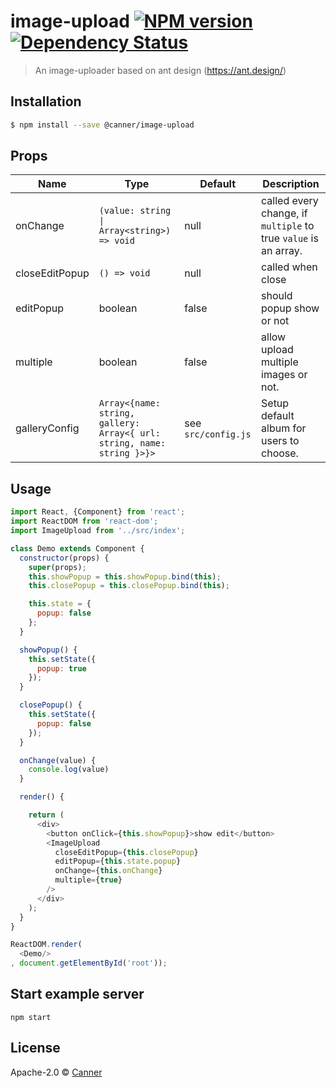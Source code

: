 # image-upload [![NPM version][npm-image]][npm-url]  [![Dependency Status][daviddm-image]][daviddm-url]
> An image-uploader based on ant design (https://ant.design/)

## Installation

```sh
$ npm install --save @canner/image-upload
```

## Props

| Name         | Type    | Default | Description |
| ------------ | ------- | ------- | ----------- |
| onChange | `(value: string \| Array<string>) => void` | null | called every change, if `multiple` to true `value` is an array. |
| closeEditPopup | `() => void` | null | called when close |
| editPopup | boolean | false | should popup show or not |
| multiple | boolean | false | allow upload multiple images or not. |
| galleryConfig | `Array<{name: string, gallery: Array<{ url: string, name: string }>}>` | see `src/config.js` | Setup default album for users to choose. |


## Usage

```js
import React, {Component} from 'react';
import ReactDOM from 'react-dom';
import ImageUpload from '../src/index';

class Demo extends Component {
  constructor(props) {
    super(props);
    this.showPopup = this.showPopup.bind(this);
    this.closePopup = this.closePopup.bind(this);

    this.state = {
      popup: false
    };
  }

  showPopup() {
    this.setState({
      popup: true
    });
  }

  closePopup() {
    this.setState({
      popup: false
    });
  }

  onChange(value) {
    console.log(value)
  }

  render() {

    return (
      <div>
        <button onClick={this.showPopup}>show edit</button>
        <ImageUpload
          closeEditPopup={this.closePopup}
          editPopup={this.state.popup}
          onChange={this.onChange}
          multiple={true}
        />
      </div>
    );
  }
}

ReactDOM.render(
  <Demo/>
, document.getElementById('root'));

```

## Start example server

```
npm start
```

## License

Apache-2.0 © [Canner]()


[npm-image]: https://badge.fury.io/js/image-upload.svg
[npm-url]: https://npmjs.org/package/image-upload
[travis-image]: https://travis-ci.org/Canner/image-upload.svg?branch=master
[travis-url]: https://travis-ci.org/Canner/image-upload
[daviddm-image]: https://david-dm.org/Canner/image-upload.svg?theme=shields.io
[daviddm-url]: https://david-dm.org/Canner/image-upload
